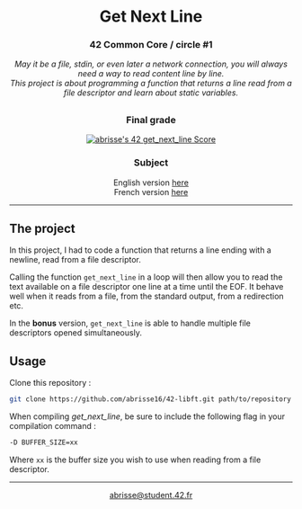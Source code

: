 <div align=center>

# <b>Get Next Line</b>

### 42 Common Core / circle #1
<i>May it be a file, stdin, or even later a network connection, you will always need a way to read content line by line.
<br>This project is about programming a function that returns a line
read from a file descriptor and learn about static variables.</i>

##

### Final grade
[![abrisse's 42 get_next_line Score](https://badge.nimon.fr/api/v2/clw51aj8x026501rzp5ef4x2f/project/2439557)](https://github.com/Nimon77/badge42)

### Subject
English version [here](https://github.com/abrisse16/42-subjects/blob/7385a594afd19b06ab40ed62b5e8c818d2d8bd21/get_next_line-subject-v10.en.pdf)
<br>
French version [here](https://github.com/abrisse16/42-subjects/blob/7385a594afd19b06ab40ed62b5e8c818d2d8bd21/get_next_line-subject-v10.fr.pdf)

</div>

---

## The project

In this project, I had to code a function that returns a line ending with a newline, read from a file descriptor.

Calling the function `get_next_line` in a loop will then allow you to read the text available on a file descriptor one line at a time until the EOF. It behave well when it reads from a file, from the standard output, from a redirection etc.

In the <b>bonus</b> version, `get_next_line` is able to handle multiple file descriptors opened simultaneously.

## Usage

Clone this repository :

```sh
git clone https://github.com/abrisse16/42-libft.git path/to/repository
```

When compiling <i>get_next_line</i>, be sure to include the following flag in your compilation command :

```sh
-D BUFFER_SIZE=xx
```

Where `xx` is the buffer size you wish to use when reading from a file descriptor.

---
<div align=center>
	<a href="mailto:abrisse@student.42.fr">abrisse@student.42.fr</a>
</div>